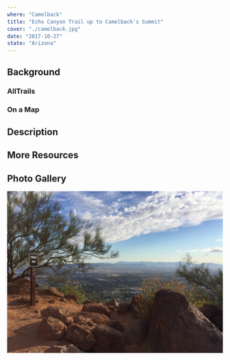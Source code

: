 ```yaml
---
where: "Camelback"
title: "Echo Canyon Trail up to Camelback's Summit"
cover: "./camelback.jpg"
date: "2017-10-27"
state: "Arizona"
---
```


## Background

### AllTrails

### On a Map

## Description

## More Resources

## Photo Gallery

![Last turn before the summit](./camelback.jpg)